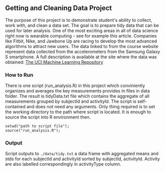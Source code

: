 ## Getting and Cleaning Data Project

The purpose of this project is to demonstrate student's ability to collect, work with, and clean a data set. The goal is to prepare tidy data that can be used for later analysis.
One of the most exciting areas in all of data science right now is wearable computing - see for example this article. Companies like Fitbit, Nike, and Jawbone Up are racing to develop the most advanced algorithms to attract new users. The data linked to from the course website represent data collected from the accelerometers from the Samsung Galaxy S smartphone. A full description is available at the site where the data was obtained: [The UCI Machine Learning Repository](http://archive.ics.uci.edu/ml/datasets/Human+Activity+Recognition+Using+Smartphones)

### How to Run

There is one script (run_analysis.R) in this project which conviniently organizes and averages the key measurements provides in files in data folder. The result is tidyData.txt file which contains the aggregate of all measurements grouped by subjectId and activityId.
The script is self-contained and does not need any arguments. Only thing required is to set the working directory to the path where script is located. It is enough to source the script into R environment then.
```
setwd("path to script file");
source("run_analysis.R");
```
### Output

Script outputs to `./data/tidy.txt` a data frame with aggregated means and stds for each subjectId and activityId sorted by subjectId, activityId.  Activity are also labelled correspondingly in activityType column.
